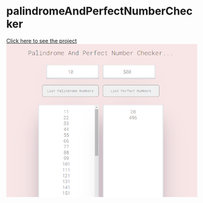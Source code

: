 # palindromeAndPerfectNumberChecker

[Click here to see the project](https://mehmetcakir1.github.io/palindromeAndPerfectNumberChecker.js/)
![](https://github.com/MehmetCakir1/palindromeAndPerfectNumberChecker.js/blob/main/palindromeAndPerfectNumberChecker.png)


